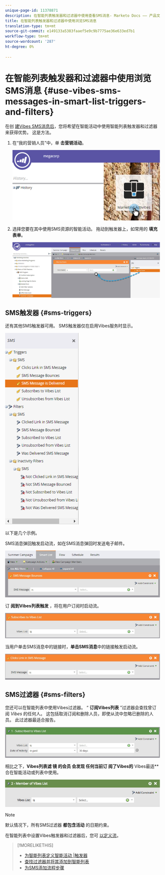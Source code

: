 ```yaml
---
unique-page-id: 11378871
description: 在智能列表触发器和过滤器中使用查看SMS消息- Marketo Docs —— 产品文档
title: 在智能列表触发器和过滤器中使用浏览SMS消息
translation-type: tm+mt
source-git-commit: e149133a5383faaef5e9c9b7775ae36e633ed7b1
workflow-type: tm+mt
source-wordcount: '287'
ht-degree: 0%

---
```



# 在智能列表触发器和过滤器中使用浏览SMS消息 {#use-vibes-sms-messages-in-smart-list-triggers-and-filters}

在创 [建Vibes SMS消息后](create-a-vibes-sms-message.md)，您将希望在智能活动中使用智能列表触发器和过滤器来获得优势。 这是方法。

1. 在“我的营销人员”中，单 **击营销活动**。

   ![](assets/image2016-7-28-9-3a48-3a32.png)

1. 选择您要在其中使用SMS资源的智能活动。 拖动到触发器上，如常用的 **填充表单**。

   ![](assets/fills-out-form-pull-over.jpg)

## SMS触发器 {#sms-triggers}

还有其他SMS触发器可用。 SMS触发器仅在启用Vibes服务时显示。

![](assets/new-sms-search2.png)

以下是几个示例。

SMS消息弹回触发启动流，如在SMS消息弹回时发送电子邮件。

![](assets/sms-message-bounces-real.jpg)

订 **阅到Vibes列表触发** ，将在用户订阅时启动流。

![](assets/subscribes-to-vibes-list-real.jpg)

当用户单击SMS消息中的链接时，**单击SMS消息**中的链接触发启动流。

![](assets/clicks-link-in-sms-message.jpg)

## SMS过滤器 {#sms-filters}

您还可以在智能列表中使用Vibes过滤器。 “ **订阅Vibes列表** ”过滤器会查找曾订阅 *Vibes* 的任何人。 这包括取消订阅和删除人员，即使从流中忽略已删除的人员。 此过滤器最适合报告。

![](assets/subscribed-to-vibes-list-filter-real.jpg)

相比之下，**Vibes列表滤 **镜** 的会员 **会发现** 任何当前订 **阅了Vibes的**** Vibes最适&#x200B;** 合在智能活动或列表中使用。

![](assets/image001.png)

>[!NOTE]
>
>默认情况下，所有SMS过滤器 **都包含活动** 的日期约束。

在智能列表中设置Vibes触发器和过滤器后，您可 [以定义流](add-a-flow-step-for-sms.md)。

>[!MORELIKETHIS]
>
>* [为智能列表定义智能活动 |触发器](../../../product-docs/core-marketo-concepts/smart-campaigns/creating-a-smart-campaign/define-smart-list-for-smart-campaign-trigger.md)
>* [查找过滤器并将其添加到智能列表](../../../product-docs/core-marketo-concepts/smart-lists-and-static-lists/creating-a-smart-list/find-and-add-filters-to-a-smart-list.md)
>* [为SMS添加流程步骤](add-a-flow-step-for-sms.md)

>



